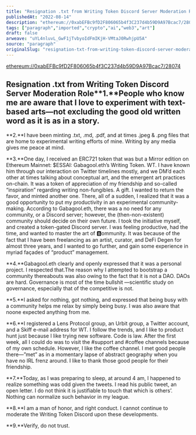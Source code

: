 ```yaml
---
title: "Resignation .txt from Writing Token Discord Server Moderation Role"
publishedAt: "2022-08-14"
description: "ethereum://0xabEFBc9fD2F806065b4f3C237d4b59D9A97Bcac7/28074Resignation .txt from Writing Token Discord Server Moderation Role**1.**People who know me......"
tags: ["paragraph","imported","crypto","ai","web3","art"]
draft: false
arweave: "uYL4nluvL_GwF1jTvbyoIdFmIKjH-VMtaJ0RwhjpU5A"
source: "paragraph"
originalSlug: "resignation-txt-from-writing-token-discord-server-moderation-role"
---
```


[ethereum://0xabEFBc9fD2F806065b4f3C237d4b59D9A97Bcac7/28074](ethereum://0xabEFBc9fD2F806065b4f3C237d4b59D9A97Bcac7/28074)

## Resignation .txt from Writing Token Discord Server Moderation Role**1.**People who know me are aware that I love to experiment with text-based arts—not excluding the good old written word as it is as in a story.

**2.**I have been minting .txt, .md, .pdf, and at times .jpeg & .png files that are home to experimental writing efforts of mine. Writing by any media gives me peace at mind.

**3.**One day, I received an ERC721 token that was but a Mirror edition on Ethereum Mainnet: $ESSAI: Gabagool.eth’s Writing Token. WT. I have known him through our interaction on Twitter timelines mostly, and we DM’d each other at times talking about conceptual art, and the emergent art practices on-chain. It was a token of appreciation of my friendship and so-called “inspiration” regarding writing non-fungibles. A gift. I wanted to return the favor, and minted another one. There, all of a sudden, I realized that it was a good opportunity to put my productivity in an experimental community-making. According to Gabagool.eth, there was a no need for any community, or a Discord server; however, the (then-non-existent) community should decide on their own future. I took the initiative myself, and created a token-gated Discord server. I was feeling productive, had the time, and wanted to master the art of 🅱ommunity. It was because of the fact that I have been freelancing as an artist, curator, and DeFi Degen for almost three years, and I wanted to go further, and gain some experience in myriad façades of “product” management.

**4.**Gabagool.eth clearly and openly expressed that it was a personal project. I respected that.The reason why I attempted to bootstrap a community thereabouts was also owing to the fact that it is not a DAO. DAOs are hard. Governance is most of the time bullshit —scientific study on governance, especially that of the competitive is not.

**5.**I asked for nothing, got nothing, and expressed that being busy with a community helps me relax by simply being busy. I was also aware that noone expected anything from me.

**6.**I registered a Lens Protocol group, an Urbit group, a Twitter account, and a Skiff e-mail address for WT. I follow the trends, and I like to product hunt just because I like trying new software. Code is law. After the first week, all I could do was to visit the #support and #coffee channels because of my own schedule. However, I like the coffee channel. I met good people there—”met” as in a momentary lapse of abstract geography when you have no IRL frenz around. I like to thank those good people for their friendship.

**7.**Today, as I was preparing to sleep, at around 4 am, I happened to realize something was odd given the tweets. I read his public tweet, an open letter. I do not think it is justifiable to touch that which is others’. Nothing can normalize such behavior in my league.

**8.**I am a man of honor, and right conduct. I cannot continue to moderate the Writing Token Discord upon these developments.

**9.**Verify, do not trust.